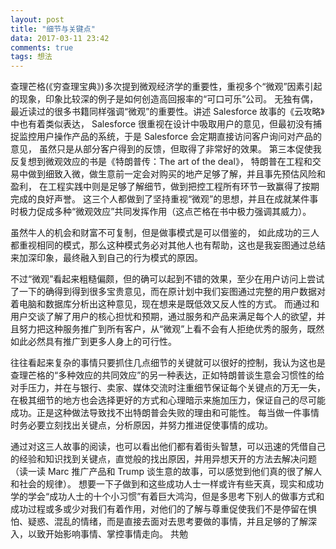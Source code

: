 ```yaml
---
layout: post
title: "细节与关键点"
data: 2017-03-11 23:42
comments: true
tags: 想法
---
```

查理芒格(《穷查理宝典》)多次提到微观经济学的重要性，重视多个“微观”因素引起的现象，印象比较深的例子是如何创造高回报率的“可口可乐”公司。
无独有偶，最近读过的很多书籍同样强调“微观”的重要性。讲述 Salesforce 故事的《云攻略》中也有着类似表达，
Salesforce 很重视在设计中吸取用户的意见，但最初没有捕捉监控用户操作产品的系统，于是 Salesforce 会定期直接访问客户询问对产品的意见，
虽然只是从部分客户得到的反馈，但取得了非常好的效果。
第三本促使我反复想到微观效应的书是《特朗普传：The art of the deal》，
特朗普在工程和交易中做到细致入微，做生意前一定会对购买的地产足够了解，并且事先预估风险和盈利，
在工程实践中则是足够了解细节，做到把控工程所有环节一致赢得了按期完成的良好声誉。
这三个人都做到了坚持重视“微观”的思想，并且在成就某件事时极力促成多种“微观效应”共同发挥作用（这点芒格在书中极力强调其威力）。

虽然牛人的机会和财富不可复制，但是做事模式是可以借鉴的，
如此成功的三人都重视相同的模式，那么这种模式务必对其他人也有帮助，这也是我妄图通过总结来加深印象，最终融入到自己的行为模式的原因。

不过“微观”看起来粗糙偏颇，但的确可以起到不错的效果，至少在用户访问上尝试了一下的确得到得到很多宝贵意见，而在原计划中我们妄图通过完整的用户数据对着电脑和数据库分析出这种意见，现在想来是既低效又反人性的方式。
而通过和用户交谈了解了用户的核心担忧和预期，通过服务和产品来满足每个人的欲望，并且努力把这种服务推广到所有客户，从“微观”上看不会有人拒绝优秀的服务，既然如此必然具有推广到更多人身上的可行性。

往往看起来复杂的事情只要抓住几点细节的关键就可以很好的控制，我认为这也是查理芒格的“多种效应的共同效应”的另一种表达，正如特朗普谈生意会习惯性的给对手压力，并在与银行、卖家、媒体交流时注重细节保证每个关键点的万无一失，在极其细节的地方也会选择更好的方式和心理暗示来施加压力，保证自己的尽可能成功。正是这种做法导致找不出特朗普会失败的理由和可能性。
每当做一件事情时务必要立刻找出关键点，分析原因，并努力推进促使事情的成功。

通过对这三人故事的阅读，也可以看出他们都有着街头智慧，可以迅速的凭借自己的经验和知识找到关键点，直觉般的找出原因，并用异想天开的方法去解决问题（读一读 Marc 推广产品和 Trump 谈生意的故事，可以感觉到他们真的很了解人和社会的规律）。
想要一下子做到和这些成功人士一样或许有些天真，现实和成功学的学会“成功人士的十个小习惯”有着巨大鸿沟，但是多思考下别人的做事方式和成功过程或多或少对我们有着作用，对他们的了解与尊重促使我们不是停留在惧怕、疑惑、混乱的情绪，而是直接去面对去思考要做的事情，并且足够的了解深入，以致开始影响事情、掌控事情走向。
共勉
